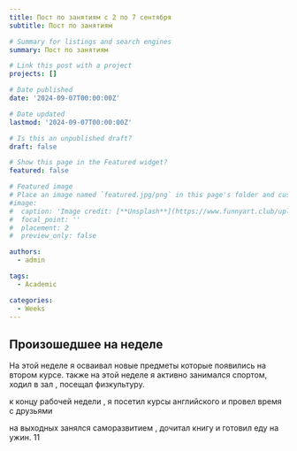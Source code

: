 ```yaml
---
title: Пост по занятиям с 2 по 7 сентября
subtitle: Пост по занятиям

# Summary for listings and search engines
summary: Пост по занятиям

# Link this post with a project
projects: []

# Date published
date: '2024-09-07T00:00:00Z'

# Date updated
lastmod: '2024-09-07T00:00:00Z'

# Is this an unpublished draft?
draft: false

# Show this page in the Featured widget?
featured: false

# Featured image
# Place an image named `featured.jpg/png` in this page's folder and customize its options here.
#image:
#  caption: 'Image credit: [**Unsplash**](https://www.funnyart.club/uploads/posts/2022-10/1666335577_34-www-funnyart-club-p-kartinki-ucheba-obrazovanie-krasivo-35.jpg)'
#  focal_point: ''
#  placement: 2
#  preview_only: false

authors:
  - admin

tags:
  - Academic

categories:
  - Weeks
---
```


## Произошедшее на неделе

На этой неделе я осваивал новые предметы которые появились на втором курсе.
также на этой неделе я активно занимался спортом, ходил в зал , посещал
физкультуру.

к концу рабочей недели , я посетил курсы английского и провел время с друзьями

на выходных занялся саморазвитием , дочитал книгу и готовил еду на ужин. 11




